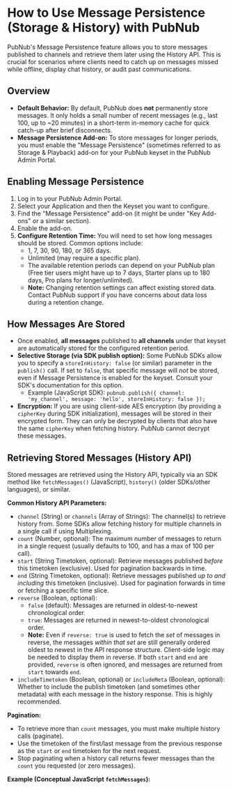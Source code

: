 # How to Use Message Persistence (Storage & History) with PubNub

PubNub's Message Persistence feature allows you to store messages published to channels and retrieve them later using the History API. This is crucial for scenarios where clients need to catch up on messages missed while offline, display chat history, or audit past communications.

## Overview

*   **Default Behavior:** By default, PubNub does **not** permanently store messages. It only holds a small number of recent messages (e.g., last 100, up to ~20 minutes) in a short-term in-memory cache for quick catch-up after brief disconnects.
*   **Message Persistence Add-on:** To store messages for longer periods, you must enable the "Message Persistence" (sometimes referred to as Storage & Playback) add-on for your PubNub keyset in the PubNub Admin Portal.

## Enabling Message Persistence

1.  Log in to your PubNub Admin Portal.
2.  Select your Application and then the Keyset you want to configure.
3.  Find the "Message Persistence" add-on (it might be under "Key Add-ons" or a similar section).
4.  Enable the add-on.
5.  **Configure Retention Time:** You will need to set how long messages should be stored. Common options include:
    *   1, 7, 30, 90, 180, or 365 days.
    *   Unlimited (may require a specific plan).
    *   The available retention periods can depend on your PubNub plan (Free tier users might have up to 7 days, Starter plans up to 180 days, Pro plans for longer/unlimited).
    *   **Note:** Changing retention settings can affect existing stored data. Contact PubNub support if you have concerns about data loss during a retention change.

## How Messages Are Stored

*   Once enabled, **all messages** published to **all channels** under that keyset are automatically stored for the configured retention period.
*   **Selective Storage (via SDK publish option):** Some PubNub SDKs allow you to specify a `storeInHistory: false` (or similar) parameter in the `publish()` call. If set to `false`, that specific message will *not* be stored, even if Message Persistence is enabled for the keyset. Consult your SDK's documentation for this option.
    *   Example (JavaScript SDK): `pubnub.publish({ channel: 'my_channel', message: 'hello', storeInHistory: false });`
*   **Encryption:** If you are using client-side AES encryption (by providing a `cipherKey` during SDK initialization), messages will be stored in their encrypted form. They can only be decrypted by clients that also have the same `cipherKey` when fetching history. PubNub cannot decrypt these messages.

## Retrieving Stored Messages (History API)

Stored messages are retrieved using the History API, typically via an SDK method like `fetchMessages()` (JavaScript), `history()` (older SDKs/other languages), or similar.

**Common History API Parameters:**

*   `channel` (String) or `channels` (Array of Strings): The channel(s) to retrieve history from. Some SDKs allow fetching history for multiple channels in a single call if using Multiplexing.
*   `count` (Number, optional): The maximum number of messages to return in a single request (usually defaults to 100, and has a max of 100 per call).
*   `start` (String Timetoken, optional): Retrieve messages published *before* this timetoken (exclusive). Used for pagination backwards in time.
*   `end` (String Timetoken, optional): Retrieve messages published *up to and including* this timetoken (inclusive). Used for pagination forwards in time or fetching a specific time slice.
*   `reverse` (Boolean, optional):
    *   `false` (default): Messages are returned in oldest-to-newest chronological order.
    *   `true`: Messages are returned in newest-to-oldest chronological order.
    *   **Note:** Even if `reverse: true` is used to fetch the *set* of messages in reverse, the messages *within that set* are still generally ordered oldest to newest in the API response structure. Client-side logic may be needed to display them in reverse. If both `start` and `end` are provided, `reverse` is often ignored, and messages are returned from `start` towards `end`.
*   `includeTimetoken` (Boolean, optional) or `includeMeta` (Boolean, optional): Whether to include the publish timetoken (and sometimes other metadata) with each message in the history response. This is highly recommended.

**Pagination:**
*   To retrieve more than `count` messages, you must make multiple history calls (paginate).
*   Use the timetoken of the first/last message from the previous response as the `start` or `end` timetoken for the next request.
*   Stop paginating when a history call returns fewer messages than the `count` you requested (or zero messages).

**Example (Conceptual JavaScript `fetchMessages`):**

